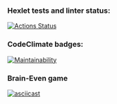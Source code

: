 ### Hexlet tests and linter status:
[![Actions Status](https://github.com/gudzii-ov/python-project-49/actions/workflows/hexlet-check.yml/badge.svg)](https://github.com/gudzii-ov/python-project-49/actions)

### CodeClimate badges:
[![Maintainability](https://api.codeclimate.com/v1/badges/003b1d436a6ac566285a/maintainability)](https://codeclimate.com/github/gudzii-ov/python-project-49/maintainability)

### Brain-Even game
[![asciicast](https://asciinema.org/a/pKDk6vGygJVwWGLhyzGX5Gwmr.svg)](https://asciinema.org/a/pKDk6vGygJVwWGLhyzGX5Gwmr)